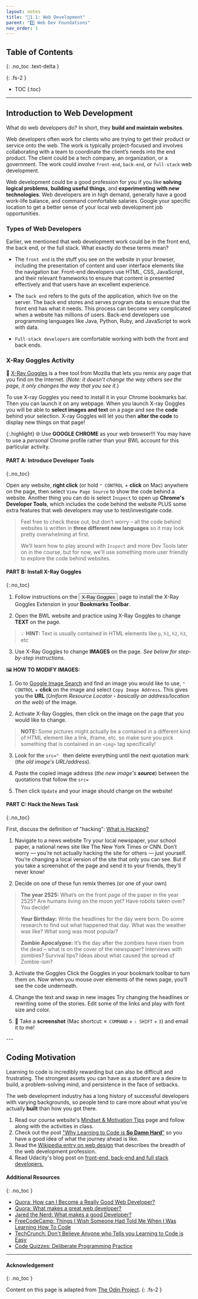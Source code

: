 ```yaml
---
layout: notes
title: "📓1.1: Web Development" 
parent: "1️⃣ Web Dev Foundations"
nav_order: 1
---
```


## Table of Contents
{: .no_toc .text-delta }

{: .fs-2 }
- TOC
{:toc}

---
## Introduction to Web Development
What do web developers do? In short, they **build and maintain websites**.

Web developers often work for clients who are trying to get their product or service onto the web. The work is typically project-focused and involves collaborating with a team to coordinate the client’s needs into the end product. The client could be a tech company, an organization, or a government. The work could involve `front-end`, `back-end`, or `full-stack` web development.

Web development could be a good profession for you if you like **solving logical problems**, **building useful things**, and **experimenting with new technologies**. Web developers are in high demand, generally have a good work-life balance, and command comfortable salaries. Google your specific location to get a better sense of your local web development job opportunities.

### Types of Web Developers
Earlier, we mentioned that web development work could be in the front end, the back end, or the full stack. What exactly do these terms mean?

* The `front end` is the stuff you see on the website in your browser, including the presentation of content and user interface elements like the navigation bar. Front-end developers use HTML, CSS, JavaScript, and their relevant frameworks to ensure that content is presented effectively and that users have an excellent experience.

* The `back end` refers to the guts of the application, which live on the server. The back end stores and serves program data to ensure that the front end has what it needs. This process can become very complicated when a website has millions of users. Back-end developers use programming languages like Java, Python, Ruby, and JavaScript to work with data.

* `Full-stack developers` are comfortable working with both the front and back ends.

### X-Ray Goggles Activity

🥽 [X-Ray Goggles](https://x-ray-goggles.mouse.org/) is a free tool from Mozilla that lets you remix any page that you find on the Internet. (_Note: it doesn’t change the way others see the page, it only changes the way that you see it._) 

To use X-ray Goggles you need to install it in your Chrome bookmarks bar. Then you can launch it on any webpage. When you launch X-ray Goggles you will be able to **select images and text** on a page and see the **code** behind your selection. X-ray Goggles will let you then **alter the code** to display new things on that page!

{:.highlight}
🌐 Use **GOOGLE CHROME** as your web browser!!! You may have to use a _personal_ Chrome profile rather than your BWL account for this particular activity. 

#### PART A: Introduce Developer Tools 
{:.no_toc}

Open any website, **right click** (or hold `⌃ CONTROL` + **click** on Mac) anywhere on the page, then select `View Page Source` to show the code behind a website. Another thing you can do is select `Inspect` to open up **Chrome's Developer Tools**, which includes the code behind the website PLUS some extra features that web developers may use to test/investigate code.

> Feel free to check these out, but don’t worry – all the code behind websites is written in **three different new languages** so it may look pretty overwhelming at first.
> 
> We’ll learn how to play around with `Inspect` and more Dev Tools later on in the course, but for now, we'll use something more user friendly to explore the code behind websites.

#### PART B: Install X-Ray Goggles
{:.no_toc}

<div class="task" markdown="block">

1. Follow instructions on the <a href="https://x-ray-goggles.mouse.org/"><button type="button" name="button" class="btn">X-Ray Goggles</button></a> page to install the X-Ray Goggles Extension in your **Bookmarks Toolbar**.

2. Open the BWL website and practice using X-Ray Goggles to change **TEXT** on the page.

 > 💡 **HINT:** Text is usually contained in HTML elements like `p`, `h1`, `h2`, `h3`, etc

3. Use X-Ray Goggles to change **IMAGES** on the page. _See below for step-by-step instructions._

</div>

🖼️ **HOW TO MODIFY IMAGES:** 

1. Go to [Google Image Search]() and find an image you would like to use, `⌃ CONTROL` + **click** on the image and select `Copy Image Address`. This gives you the **URL** (_Uniform Resource Locator - basically an address/location on the web_) of the image.

2. Activate X-Ray Goggles, then click on the image on the page that you would like to change.

 > **NOTE:** Some pictures might actually be a contained in a different kind of HTML element like a link, iframe, etc. so make sure you pick something that is contained in an `<img>` tag specifically!

3. Look for the `src=" ` then delete everything until the next quotation mark (_the old image's URL/address_).

4. Paste the copied image address (_the new image's **source**_) between the quotations that follow the `src=`

5. Then click `Update` and your image should change on the website!

#### PART C: Hack the News Task
{:.no_toc}


First, discuss the definition of "hacking": [What is Hacking?](https://wiki.mozilla.org/Webmaker/Teach/Terminology#Hack)

<div class="task" markdown="block">

1. Navigate to a news website
Try your local newspaper, your school paper, a national news site like The New York Times or CNN.
Don’t worry — you’re not actually hacking the site for others — just yourself. You’re changing a local version of the site that only you can see. But if you take a screenshot of the page and send it to your friends, they'll never know!

2. Decide on one of these fun remix themes (or one of your own)
  > **The year 2525:** What’s on the front page of the paper in the year 2525? Are humans living on the moon yet? Have robots taken over? You decide!
  > 
  > **Your Birthday:** Write the headlines for the day were born. Do some research to find out what happened that day. What was the weather was like? What song was most popular?
  > 
  > **Zombie Apocalypse:** It’s the day after the zombies have risen from the dead – what is on the cover of the newspaper? Interviews with zombies? Survival tips? Ideas about what caused the spread of Zombie-ism?

3. Activate the Goggles
Click the Goggles in your bookmark toolbar to turn them on. Now when you mouse over elements of the news page, you’ll see the code underneath.

4. Change the text and swap in new images
Try changing the headlines or rewriting some of the stories. Edit some of the links and play with font size and color.

5. 📸 Take a **screenshot** (Mac shortcut: `⌘ COMMAND` + `⇧ SHIFT` + `3`) and email it to me!

</div>
---

## Coding Motivation
Learning to code is incredibly rewarding but can also be difficult and frustrating. The strongest assets you can have as a student are a desire to build, a problem-solving mind, and persistence in the face of setbacks.

The web development industry has a long history of successful developers with varying backgrounds, so people tend to care more about what you’ve actually **built** than how you got there.

<div class="task" markdown="1">

1. Read our course website's [Mindset & Motivation Tips](https://coderina.dev/webdocs/docs/ref/mindset.html) page and follow along with the activities in class.
1. Check out the post ["Why Learning to Code is **So Damn Hard**"](https://web.archive.org/web/20230630111131/https://www.thinkful.com/blog/why-learning-to-code-is-so-damn-hard/) so you have a good idea of what the journey ahead is like.
1. Read the [Wikipedia entry on web design](https://en.wikipedia.org/wiki/Web_design) that describes the breadth of the web development profession.
1. Read Udacity's blog post on [front-end, back-end and full stack developers.](https://www.udacity.com/blog/2020/12/front-end-vs-back-end-vs-full-stack-web-developers.html)

</div>

#### Additional Resources
{: .no_toc }

- [Quora: How can I Become a Really Good Web Developer?](http://www.quora.com/Computer-Programming/How-can-I-become-a-really-good-Web-Developer-starting-from-now-at-age-20-before-age-25)
- [Quora: What makes a great web developer?](http://www.quora.com/What-makes-a-great-web-developer)
- [Jared the Nerd: What makes a good Developer?](http://jaredthenerd.com/2013/05/What-Makes-A-Good-Developer/)
- [FreeCodeCamp: Things I Wish Someone Had Told Me When I Was Learning How To Code](https://www.freecodecamp.org/news/things-i-wish-someone-had-told-me-when-i-was-learning-how-to-code-565fc9dcb329/)
- [TechCrunch: Don't Believe Anyone who Tells you Learning to Code is Easy](http://techcrunch.com/2014/05/24/dont-believe-anyone-who-tells-you-learning-to-code-is-easy/)
- [Code Quizzes: Deliberate Programming Practice](https://codequizzes.wordpress.com/2013/04/28/deliberate-programming-practice/)

---

#### Acknowledgement
{: .no_toc }

Content on this page is adapted from [The Odin Project](https://www.theodinproject.com/).
{: .fs-2 }
